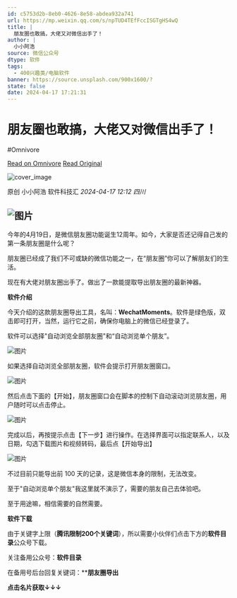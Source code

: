 ```yaml
---
id: c5753d2b-8eb0-4626-8e58-abdea932a741
url: https://mp.weixin.qq.com/s/npTUD4TEfFccISGTgHS4wQ
title: |
  朋友圈也敢搞，大佬又对微信出手了！
author: |
  小小阿浩
source: 微信公众号
dtype: 软件
tags:
  - 400兴趣类/电脑软件
banner: https://source.unsplash.com/900x1600/?
state: false
date: 2024-04-17 17:21:31
---
```



# 朋友圈也敢搞，大佬又对微信出手了！
#Omnivore

[Read on Omnivore](https://omnivore.app/me/https-mp-weixin-qq-com-s-np-tud-4-t-ef-fcc-isg-tg-hs-4-w-q-18eeb5c6e14)
[Read Original](https://mp.weixin.qq.com/s/npTUD4TEfFccISGTgHS4wQ)

![cover_image](https://proxy-prod.omnivore-image-cache.app/0x0,sHxF1InR3GMy8Aa8S_NLPP-6jJNPBBeUw_otCadKSEYc/https://mmbiz.qpic.cn/mmbiz_jpg/2pLicRIu828KScIUsCozBrRfA7FhlL4BJoMsWzHRsCTBibfFPiakd1yAzibibYibGia9p1Wp4ZWYkpJYI46EgJbQ7SDicg/0?wx_fmt=jpeg) 

原创  小小阿浩  软件科技汇 _2024-04-17 12:12_ _四川_ 

## ![图片](https://proxy-prod.omnivore-image-cache.app/0x0,sYANvz_hKMMbNYvMM5dl3wdCDNRD2KjbpPxkq2QG-aos/https://mmbiz.qpic.cn/mmbiz_gif/2pLicRIu828LmBx0cLW5DWx3YJfXoR9ibFjQia1TibGU7TLWgm5E0KfSp11M8TpNLhYvae5djiape2Jibxc1QFmcPlow/640?wx_fmt=gif&from=appmsg)

今年的4月19日，是微信朋友圈功能诞生12周年。如今，大家是否还记得自己发的第一条朋友圈是什么呢？

朋友圈已经成了我们不可或缺的微信功能之一，在“朋友圈”你可以了解朋友们的生活。

现在有大佬对朋友圈出手了。做出了一款能提取导出朋友圈的最新神器。

**软件介绍**

今天介绍的这款朋友圈导出工具，名叫：**WechatMoments**。软件是绿色版，双击即可打开，当然，运行它之前，确保你电脑上的微信已经登录了。

软件可以选择"自动浏览全部朋友圈"和“自动浏览单个朋友”。

![图片](https://proxy-prod.omnivore-image-cache.app/0x0,sFw0Xhy9Q533GGrQ_nnt57P_w_1qnZ7JdmKz9yjdx0yg/https://mmbiz.qpic.cn/mmbiz_png/2pLicRIu828KScIUsCozBrRfA7FhlL4BJ0Ckric2NRRQ1m2Ju8S5AMP46UylRpBetyUwgfm78WAw7icsaQ1jR636A/640?wx_fmt=png&from=appmsg)

如果选择自动浏览全部朋友圈，软件会提示打开朋友圈窗口。

![图片](https://proxy-prod.omnivore-image-cache.app/0x0,s1gD5fxZLsaIlnX4_cErq-zzeEHt5qXEVk67XSupzoKM/https://mmbiz.qpic.cn/mmbiz_png/2pLicRIu828KScIUsCozBrRfA7FhlL4BJmRoAvwuM0YnJ6uNiaa0yibPQurlAPH4fajtXskFgnxShRyk4mcC83CUQ/640?wx_fmt=png&from=appmsg)

然后点击下面的【开始】，朋友圈窗口会在脚本的控制下自动滚动浏览朋友圈，用户随时可以点击停止。

![图片](https://proxy-prod.omnivore-image-cache.app/0x0,syrg0pZVM8rqkCcIrmG2RSbewe3o0SzeF47Bnn9SLFVA/https://mmbiz.qpic.cn/mmbiz_gif/2pLicRIu828KScIUsCozBrRfA7FhlL4BJBZVVGW8rRqfIs9zwfs6vJ85hibVia9hIPCllSodXVOn5bCVjwy5vvDVA/640?wx_fmt=gif&from=appmsg)

完成以后，再按提示点击【下一步】进行操作。在选择界面可以指定联系人，以及日期，勾选下载图片和视频转码，最后点【开始导出】

![图片](https://proxy-prod.omnivore-image-cache.app/0x0,sh4dWYLfdW0EH3DwyjfBCp-FUvrvKV0QMpf2tKKQAq0A/https://mmbiz.qpic.cn/mmbiz_png/2pLicRIu828KScIUsCozBrRfA7FhlL4BJLCByJsGHJXSlYQvLx0fosp8bqM2DWoe2GroOJ8N2vBET50b2MV6ZIw/640?wx_fmt=png&from=appmsg)

不过目前只能导出前 100 天的记录，这是微信本身的限制，无法改变。

至于"自动浏览单个朋友"我这里就不演示了，需要的朋友自己去体验吧。  

至于用途嘛，相信需要的自然需要。

**软件下载**

由于关键字上限（**腾讯限制200个关键词**），所以需要小伙伴们点击下方的**软件目录**公众号下载。

关注备用公众号：**软件目录**

在备用号后台回复关键词：****朋友圈导出**

**点击名片获取↓↓↓**



